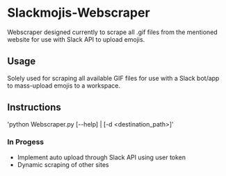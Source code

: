 # Slackmojis-Webscraper
Webscraper designed currently to scrape all .gif files from the mentioned website for use with Slack API to upload emojis.

## Usage
Solely used for scraping all available GIF files for use with a Slack bot/app to mass-upload emojis to a workspace.

## Instructions
'python Webscraper.py [--help] | [-d <destination_path>]'

### In Progess
- Implement auto upload through Slack API using user token
- Dynamic scraping of other sites